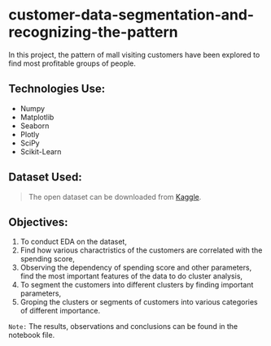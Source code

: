 # customer-data-segmentation-and-recognizing-the-pattern
In this project, the pattern of mall visiting customers have been explored to find most profitable groups of people.

## Technologies Use:
- Numpy
- Matplotlib
- Seaborn
- Plotly
- SciPy
- Scikit-Learn

## Dataset Used:
> The open dataset can be downloaded from [Kaggle](https://www.kaggle.com/datasets/vjchoudhary7/customer-segmentation-tutorial-in-python).

## Objectives:
1. To conduct EDA on the dataset,
2. Find how various charactristics of the customers are correlated with the spending score,
3. Observing the dependency of spending score and other parameters, find the most important features of the data to do cluster analysis,
4. To segment the customers into different clusters by finding important parameters,
5. Groping the clusters or segments of customers into various categories of different importance.

`Note:` The results, observations and conclusions can be found in the notebook file.